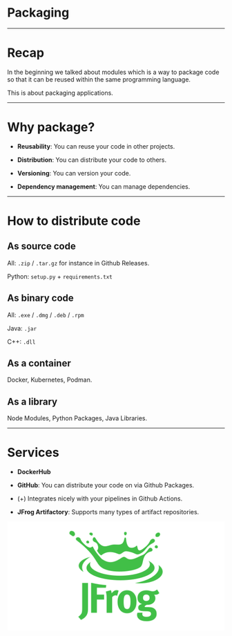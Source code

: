 <div class="title-card">
    <h1>Packaging</h1>
</div>

---

# Recap

In the beginning we talked about modules which is a way to package code so that it can be reused within the same programming language. 

This is about packaging applications.

---

# Why package?

* **Reusability**: You can reuse your code in other projects.

* **Distribution**: You can distribute your code to others.

* **Versioning**: You can version your code.

* **Dependency management**: You can manage dependencies.

---

# How to distribute code

## As source code

All: `.zip` / `.tar.gz` for instance in Github Releases. 

Python: `setup.py` + `requirements.txt`

## As binary code

All: `.exe` / `.dmg` / `.deb` / `.rpm`

Java: `.jar`

C++: `.dll`

## As a container

Docker, Kubernetes, Podman. 

## As a library

Node Modules, Python Packages, Java Libraries.

---

# Services

* **DockerHub**

* **GitHub**: You can distribute your code on via Github Packages.
    
* (+) Integrates nicely with your pipelines in Github Actions.

* **JFrog Artifactory**: Supports many types of artifact repositories. 

<img src="./assets_packaging/jfrog_logo.png" alt="Jfrog Artifactory logo">


